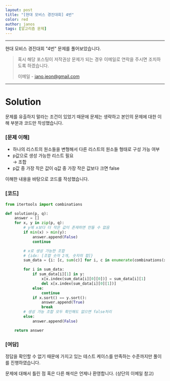 ```yaml
---
layout: post
title: "[현대 모비스 경진대회] 4번"
color: red
author: janos
tags: [알고리즘 문제]
---
```


---

현대 모비스 경진대회 "4번" 문제를 풀어보았습니다.

> 혹시 해당 포스팅이 저작권상 문제가 되는 경우 이메일로 연락을 주시면 조치하도록 하겠습니다.
> 
> 이메일 - jano.jeon@gmail.com

---

# Solution

문제를 유출하지 말라는 조건이 있었기 때문에 문제는 생략하고
본인의 문제에 대한 이해 부분과 코드만 작성했습니다.

### [문제 이해]

- 하나의 리스트의 원소들을 변형해서 다른 리스트의 원소들 형태로 구성 가능 여부
- p값으로 생성 가능한 리스트 필요  
→ 조합
- p값 중 가장 작은 값이 q값 중 가장 작은 값보다 크면 false

이해한 내용을 바탕으로 코드를 작성했습니다.

### [코드]

```python
from itertools import combinations

def solution(p, q):
    answer = []
    for x, y in zip(p, q):
        # y에 x보다 더 작은 값이 존재하면 만들 수 없음
        if min(x) > min(y):
            answer.append(False)
            continue

        # x로 생성 가능한 조합
        # {idx: [조합 숫자 2개, 숫자의 합]}
        sum_data = {i: [c, sum(c)] for i, c in enumerate(combinations(x, 2))}

        for i in sum_data:
            if sum_data[i][1] in y:
                x[x.index(sum_data[i][0][0])] = sum_data[i][1]
                del x[x.index(sum_data[i][0][1])]
            else:
                continue
            if x.sort() == y.sort():
                answer.append(True)
                break
        # 생성 가능 조합 모두 확인해도 없으면 false처리
        else:
            answer.append(False)

    return answer
```

### [여담]

정답을 확인할 수 없기 때문에 가지고 있는 테스트 케이스를 만족하는 수준까지만 풀이를 진행하였습니다.

문제에 대해서 틀린 점 혹은 다른 해석은 언제나 환영합니다.
(상단의 이메일 참고)